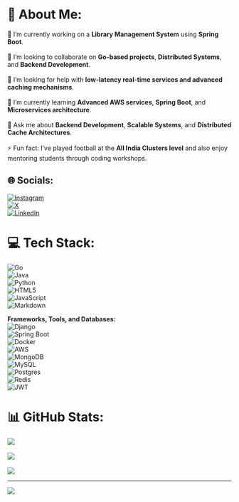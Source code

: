 # 💫 About Me:
🔭 I’m currently working on a **Library Management System** using **Spring Boot**.<br>  
👯 I’m looking to collaborate on **Go-based projects**, **Distributed Systems**, and **Backend Development**.<br>  
🤝 I’m looking for help with **low-latency real-time services and advanced caching mechanisms**.<br>  
🌱 I’m currently learning **Advanced AWS services**, **Spring Boot**, and **Microservices architecture**.<br>  
💬 Ask me about **Backend Development**, **Scalable Systems**, and **Distributed Cache Architectures**.<br>  
⚡ Fun fact: I’ve played football at the **All India Clusters level** and also enjoy mentoring students through coding workshops.  

## 🌐 Socials:
[![Instagram](https://img.shields.io/badge/Instagram-%23E4405F.svg?style=for-the-badge&logo=Instagram&logoColor=white)](https://instagram.com/balyanyash_08/)  
[![X](https://img.shields.io/badge/X-black.svg?style=for-the-badge&logo=X&logoColor=white)](https://x.com/YashBalyan8)  
[![LinkedIn](https://img.shields.io/badge/LinkedIn-%230077B5.svg?style=for-the-badge&logo=linkedin&logoColor=white)](https://linkedin.com/in/yash-balyan)  

# 💻 Tech Stack:
![Go](https://img.shields.io/badge/go-%2300ADD8.svg?style=for-the-badge&logo=go&logoColor=white)  
![Java](https://img.shields.io/badge/java-%23ED8B00.svg?style=for-the-badge&logo=openjdk&logoColor=white)  
![Python](https://img.shields.io/badge/python-3670A0?style=for-the-badge&logo=python&logoColor=ffdd54)  
![HTML5](https://img.shields.io/badge/html5-%23E34F26.svg?style=for-the-badge&logo=html5&logoColor=white)  
![JavaScript](https://img.shields.io/badge/javascript-%23323330.svg?style=for-the-badge&logo=javascript&logoColor=%23F7DF1E)  
![Markdown](https://img.shields.io/badge/markdown-%23000000.svg?style=for-the-badge&logo=markdown&logoColor=white)  

**Frameworks, Tools, and Databases:**  
![Django](https://img.shields.io/badge/django-%23092E20.svg?style=for-the-badge&logo=django&logoColor=white)  
![Spring Boot](https://img.shields.io/badge/springboot-%236DB33F.svg?style=for-the-badge&logo=springboot&logoColor=white)  
![Docker](https://img.shields.io/badge/docker-%230db7ed.svg?style=for-the-badge&logo=docker&logoColor=white)  
![AWS](https://img.shields.io/badge/AWS-%23FF9900.svg?style=for-the-badge&logo=amazon-aws&logoColor=white)  
![MongoDB](https://img.shields.io/badge/MongoDB-%234ea94b.svg?style=for-the-badge&logo=mongodb&logoColor=white)  
![MySQL](https://img.shields.io/badge/mysql-4479A1.svg?style=for-the-badge&logo=mysql&logoColor=white)  
![Postgres](https://img.shields.io/badge/postgres-%23316192.svg?style=for-the-badge&logo=postgresql&logoColor=white)  
![Redis](https://img.shields.io/badge/redis-%23DD0031.svg?style=for-the-badge&logo=redis&logoColor=white)  
![JWT](https://img.shields.io/badge/JWT-black?style=for-the-badge&logo=JSON%20web%20tokens)  

# 📊 GitHub Stats:
![](https://github-readme-stats.vercel.app/api?username=yashbalyan08&theme=dark&hide_border=false&include_all_commits=true&count_private=true)<br/>  
![](https://github-readme-streak-stats.herokuapp.com/?user=yashbalyan08&theme=dark&hide_border=false)<br/>  
![](https://github-readme-stats.vercel.app/api/top-langs/?username=yashbalyan08&theme=dark&hide_border=false&layout=compact)  

---

[![](https://visitcount.itsvg.in/api?id=yashbalyan08&icon=0&color=0)](https://visitcount.itsvg.in)  
